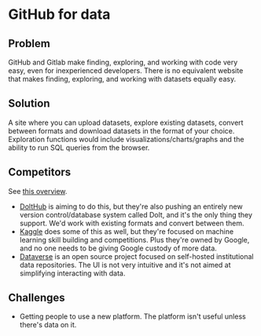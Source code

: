# GitHub for data

## Problem
GitHub and Gitlab make finding, exploring, and working with code very easy, even for inexperienced developers. There is no equivalent website that makes finding, exploring, and working with datasets equally easy.

## Solution
A site where you can upload datasets, explore existing datasets, convert between formats and download datasets in the format of your choice. Exploration functions would include visualizations/charts/graphs and the ability to run SQL queries from the browser.

## Competitors
See [this overview](https://www.dolthub.com/blog/2020-03-06-so-you-want-git-for-data/).
- [DoltHub](https://www.dolthub.com/) is aiming to do this, but they're also pushing an entirely new version control/database system called Dolt, and it's the only thing they support. We'd work with existing formats and convert between them.
- [Kaggle](https://www.kaggle.com/) does some of this as well, but they're focused on machine learning skill building and competitions. Plus they're owned by Google, and no one needs to be giving Google custody of more data.
- [Dataverse](https://dataverse.org/) is an open source project focused on self-hosted institutional data repositories. The UI is not very intuitive and it's not aimed at simplifying interacting with data.

## Challenges
- Getting people to use a new platform. The platform isn't useful unless there's data on it.
